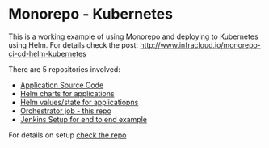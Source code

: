 # Monorepo - Kubernetes


This is a working example of using Monorepo and deploying to Kubernetes using Helm. For details check the post:  http://www.infracloud.io/monorepo-ci-cd-helm-kubernetes

There are 5 repositories involved:

- [Application Source Code](https://github.com/infracloudio/app-mono)
- [Helm charts for applications](https://github.com/infracloudio/app-mono-helmcharts)
- [Helm values/state for applicatiopns](https://github.com/infracloudio/app-mono-helmstate)
- [Orchestrator job - this repo](https://github.com/infracloudio/app-mono-orchestrator)
- [Jenkins Setup for end to end example](https://github.com/infracloudio/app-mono-jenkins-setup)

For details on setup [check the repo](https://github.com/infracloudio/app-mono-jenkins-setup)
